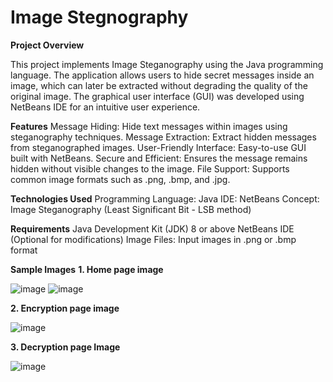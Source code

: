 # Image Stegnography

**Project Overview** 

This project implements Image Steganography using the Java programming language. The application allows users to hide secret messages inside an image, which can later be extracted without degrading the quality of the original image. The graphical user interface (GUI) was developed using NetBeans IDE for an intuitive user experience.

**Features**
Message Hiding: Hide text messages within images using steganography techniques.
Message Extraction: Extract hidden messages from steganographed images.
User-Friendly Interface: Easy-to-use GUI built with NetBeans.
Secure and Efficient: Ensures the message remains hidden without visible changes to the image.
File Support: Supports common image formats such as .png, .bmp, and .jpg.

**Technologies Used**
Programming Language: Java
IDE: NetBeans
Concept: Image Steganography (Least Significant Bit - LSB method)

**Requirements**
Java Development Kit (JDK) 8 or above
NetBeans IDE (Optional for modifications)
Image Files: Input images in .png or .bmp format


**Sample Images**
**1. Home page image**

![image](https://github.com/user-attachments/assets/d652483c-db4a-47f8-97c5-2d2a5022fc98)
![image](https://github.com/user-attachments/assets/673b9ff0-0a7e-42c3-93d7-a22fd1227e26)

**2. Encryption page image**

![image](https://github.com/user-attachments/assets/cc3fb9d5-e3b0-4a0f-a4e0-9a6d04d7c0f3)

**3. Decryption page Image**

![image](https://github.com/user-attachments/assets/af92b840-b8f6-49bb-ba09-c4f41d582fc3)
